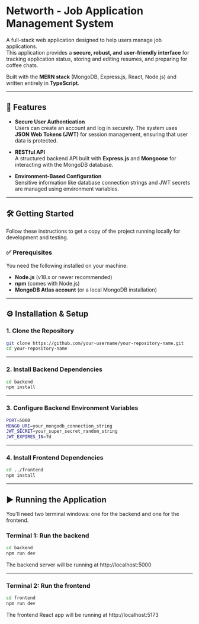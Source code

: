 # Networth - Job Application Management System

A full-stack web application designed to help users manage job applications.  
This application provides a **secure, robust, and user-friendly interface** for tracking application status, storing and editing resumes, and preparing for coffee chats.

Built with the **MERN stack** (MongoDB, Express.js, React, Node.js) and written entirely in **TypeScript**.

---

## 🚀 Features
- **Secure User Authentication**  
  Users can create an account and log in securely. The system uses **JSON Web Tokens (JWT)** for session management, ensuring that user data is protected.

- **RESTful API**  
  A structured backend API built with **Express.js** and **Mongoose** for interacting with the MongoDB database.

- **Environment-Based Configuration**  
  Sensitive information like database connection strings and JWT secrets are managed using environment variables.

---

## 🛠️ Getting Started

Follow these instructions to get a copy of the project running locally for development and testing.

### ✅ Prerequisites
You need the following installed on your machine:
- **Node.js** (v18.x or newer recommended)  
- **npm** (comes with Node.js)  
- **MongoDB Atlas account** (or a local MongoDB installation)  

---

## ⚙️ Installation & Setup

### 1. Clone the Repository
```bash
git clone https://github.com/your-username/your-repository-name.git
cd your-repository-name
```


---
### 2. Install Backend Dependencies
```bash
cd backend
npm install
```

---
### 3. Configure Backend Environment Variables
```bash
PORT=5000
MONGO_URI=your_mongodb_connection_string
JWT_SECRET=your_super_secret_random_string
JWT_EXPIRES_IN=7d
```


---
### 4. Install Frontend Dependencies
```bash
cd ../frontend
npm install
```


---
## ▶️ Running the Application

You'll need two terminal windows: one for the backend and one for the frontend.

### Terminal 1: Run the backend
```bash
cd backend
npm run dev
```
The backend server will be running at http://localhost:5000

---


### Terminal 2: Run the frontend
```bash
cd frontend
npm run dev
```

The frontend React app will be running at http://localhost:5173







